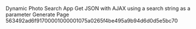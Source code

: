 Dynamic Photo Search App
Get JSON with AJAX using a search string as a parameter
Generate Page
563492ad6f91700001000001075a0265f4be495a9b94d6d0d5e5bc70
